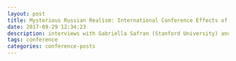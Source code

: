 ```yaml
---
layout: post
title: Mysterious Russian Realism: International Conference Effects of Verisimilitude: Modes of Russian Realism
date: 2017-09-29 12:34:23
description: interviews with Gabriella Safran (Stanford University) and Ilya Kliger (New York Univerisity)
tags: conference
categories: conference-posts
---
```

